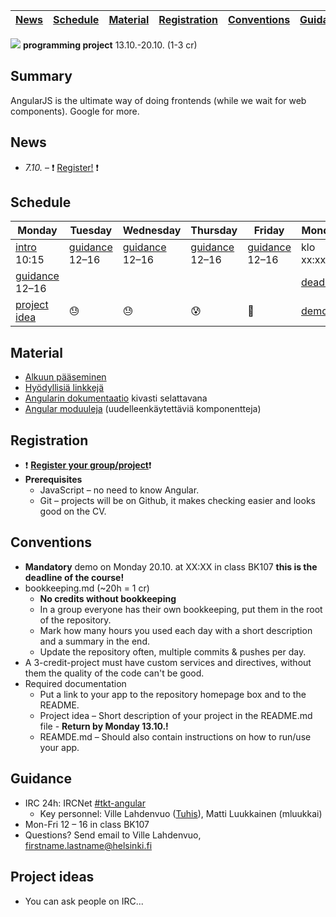 | [News](#news) | [Schedule](#schedule) | [Material](#material) | [Registration](#registration) | [Conventions](#conventions) | [Guidance](#guidance) |
| ------------- | --------------------- | --------------------- | ----------------------------- | --------------------------- | --------------------- |

![](http://angularjs.org/img/AngularJS-large.png) **programming project** 13.10.-20.10. (1-3 cr)


## Summary

AngularJS is the ultimate way of doing frontends (while we wait for web components). Google for more.

## News
  * *7.10.* &ndash; :exclamation: [Register!](https://ilmo.cs.helsinki.fi/ilmo/Yk?kk=582381&lk=S&lv=2014&tp=K&knro=1&kieli=E&toiminta=Luentokurssit) :exclamation:

## Schedule
| Monday           | Tuesday        | Wednesday      | Thursday       | Friday         | Monday     |
| ---------------- | -------------- | -------------- | -------------- | -------------- | ---------- |
| [intro] 10:15    | [guidance] 12–16 | [guidance] 12–16 | [guidance] 12–16 | [guidance] 12–16 | klo xx:xx  |
| [guidance] 12–16 |                |                |                |                | [deadline] |
| [project idea]   | :sweat:        | :sweat:        | :cold_sweat:   | :beer:         | [demo]     |

[guidance]: #guidance
[intro]: #guidance
[project idea]: #conventions
[demo]: #conventions
[deadline]: #conventions

## Material
  * [Alkuun pääseminen](material/starting.md)
  * [Hyödyllisiä linkkejä](material/links.md)
  * [Angularin dokumentaatio](http://devdocs.io/angular/) kivasti selattavana
  * [Angular moduuleja](http://ngmodules.org/) (uudelleenkäytettäviä komponentteja)

## Registration
  * :exclamation: **[Register your group/project](https://github.com/tuhoojabotti/AngularJS-ohjelmointiprojekti-k2014/wiki/Ryhm%C3%A4t)**:exclamation:
  * **Prerequisites**
    * JavaScript – no need to know Angular.
    * Git – projects will be on Github, it makes checking easier and looks good on the CV.

## Conventions
 * **Mandatory** demo on Monday 20.10. at XX:XX in class BK107 **this is the deadline of the course!**
 * bookkeeping.md (~20h = 1 cr)
   * **No credits without bookkeeping**
   * In a group everyone has their own bookkeeping, put them in the root of the repository.
   * Mark how many hours  you used each day with a short description and a summary in the end.
   * Update the repository often, multiple commits & pushes per day.
 * A 3-credit-project must have custom services and directives, without them the quality of the code can't be good. 
 * Required documentation
   * Put a link to your app to the repository homepage box and to the README.
   * Project idea – Short description of your project in the README.md file - **Return by Monday 13.10.!**
   * REAMDE.md – Should also contain instructions on how to run/use your app.

## Guidance
 * IRC 24h: IRCNet [#tkt-angular](https://kiwiirc.com/client/ircnet.eversible.com/#tkt-angular)
   * Key personnel: Ville Lahdenvuo ([Tuhis](http://tuhoojabotti.com/)), Matti Luukkainen (mluukkai)
 * Mon-Fri 12 – 16 in class BK107
 * Questions? Send email to Ville Lahdenvuo, firstname.lastname@helsinki.fi

## Project ideas
 * You can ask people on IRC...
